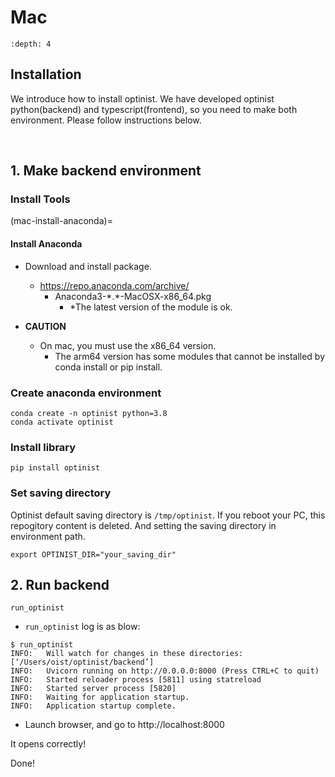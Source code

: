 Mac
=================

```{contents}
:depth: 4
```

## Installation

We introduce how to install optinist.
We have developed optinist python(backend) and typescript(frontend), so you need to make both environment.
Please follow instructions below.

<br />

## 1. Make backend environment

### Install Tools

(mac-install-anaconda)=

#### Install Anaconda

- Download and install package.
  - https://repo.anaconda.com/archive/
    - Anaconda3-\*.\*-MacOSX-x86_64.pkg
      - *The latest version of the module is ok.

- **CAUTION**
  - On mac, you must use the x86_64 version.
    - The arm64 version has some modules that cannot be installed by conda install or pip install.

### Create anaconda environment

```
conda create -n optinist python=3.8
conda activate optinist
```

<!-- ```
conda config --set channel_priority strict
``` -->

### Install library

```
pip install optinist
```

### Set saving directory

Optinist default saving directory is `/tmp/optinist`. If you reboot your PC, this repogitory content is deleted. And setting the saving directory in environment path.
```
export OPTINIST_DIR="your_saving_dir"
```

<!--
## 2. Create virtualenv

Under maintenance...
-->
<!--
In snakemake used by optinist, a virtual environment is created and executed for each function.
The procedure for first creating a virtual environment for processing suite2p, caiman, pca, etc. is described in the following link.

*It is possible to run snakemake without creating a virtual environment in advance, but it is recommended to create a virtual environment in advance because of the higher possibility of errors during execution.

Follow this [link](create_virtualenv.md).
-->

## 2. Run backend

```
run_optinist
```
- `run_optinist` log is as blow:
```
$ run_optinist
INFO:   Will watch for changes in these directories: [‘/Users/oist/optinist/backend’]
INFO:   Uvicorn running on http://0.0.0.0:8000 (Press CTRL+C to quit)
INFO:   Started reloader process [5811] using statreload
INFO:   Started server process [5820]
INFO:   Waiting for application startup.
INFO:   Application startup complete.
```
- Launch browser, and go to http://localhost:8000

It opens correctly!

Done!
